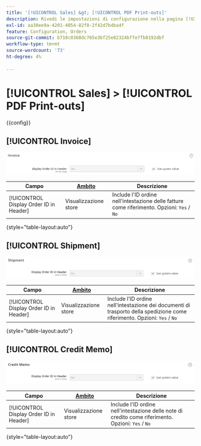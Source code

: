 ```yaml
---
title: '[!UICONTROL Sales] &gt; [!UICONTROL PDF Print-outs]'
description: Rivedi le impostazioni di configurazione nella pagina [!UICONTROL Sales] &gt; [!UICONTROL PDF Print-outs] dell'amministratore di Commerce.
exl-id: aa30ee9a-4201-4054-82f0-2f42d7b4ba4f
feature: Configuration, Orders
source-git-commit: b710c0368dc765e3bf25e82324bffe7fb8192dbf
workflow-type: tm+mt
source-wordcount: '73'
ht-degree: 4%

---
```


# [!UICONTROL Sales] > [!UICONTROL PDF Print-outs]

{{config}}

<!-- [Invoice](https://docs.magento.com/user-guide/marketing/sales-documents-ref-id.html) -->

## [!UICONTROL Invoice]

![Fattura](./assets/pdf-print-invoice.png)<!-- zoom -->

| Campo | [Ambito](../../getting-started/websites-stores-views.md#scope-settings) | Descrizione |
|--- |--- |--- |
| [!UICONTROL Display Order ID in Header] | Visualizzazione store | Include l&#39;ID ordine nell&#39;intestazione delle fatture come riferimento. Opzioni: `Yes` / `No` |

{style="table-layout:auto"}

## [!UICONTROL Shipment]

![Spedizione](./assets/pdf-print-shipment.png)<!-- zoom -->

| Campo | [Ambito](../../getting-started/websites-stores-views.md#scope-settings) | Descrizione |
|--- |--- |--- |
| [!UICONTROL Display Order ID in Header] | Visualizzazione store | Include l&#39;ID ordine nell&#39;intestazione dei documenti di trasporto della spedizione come riferimento. Opzioni: `Yes` / `No` |

{style="table-layout:auto"}

## [!UICONTROL Credit Memo]

![Nota di credito](./assets/pdf-print-credit-memo.png)<!-- zoom -->

| Campo | [Ambito](../../getting-started/websites-stores-views.md#scope-settings) | Descrizione |
|--- |--- |--- |
| [!UICONTROL Display Order ID in Header] | Visualizzazione store | Include l&#39;ID ordine nell&#39;intestazione delle note di credito come riferimento. Opzioni: `Yes` / `No` |

{style="table-layout:auto"}
